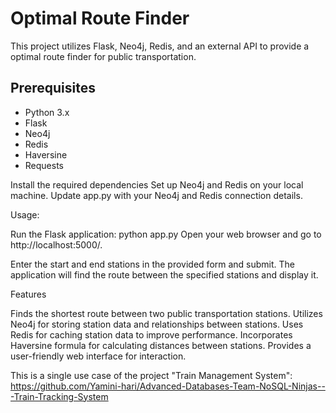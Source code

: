 # Optimal Route Finder

This project utilizes Flask, Neo4j, Redis, and an external API to provide a optimal route finder for public transportation.

## Prerequisites

- Python 3.x
- Flask
- Neo4j
- Redis
- Haversine
- Requests

Install the required dependencies
Set up Neo4j and Redis on your local machine.
Update app.py with your Neo4j and Redis connection details.

Usage:

Run the Flask application:
python app.py
Open your web browser and go to http://localhost:5000/.

Enter the start and end stations in the provided form and submit.
The application will find the route between the specified stations and display it.

Features

Finds the shortest route between two public transportation stations.
Utilizes Neo4j for storing station data and relationships between stations.
Uses Redis for caching station data to improve performance.
Incorporates Haversine formula for calculating distances between stations.
Provides a user-friendly web interface for interaction.

This is a single use case of the project "Train Management System": https://github.com/Yamini-hari/Advanced-Databases-Team-NoSQL-Ninjas---Train-Tracking-System


